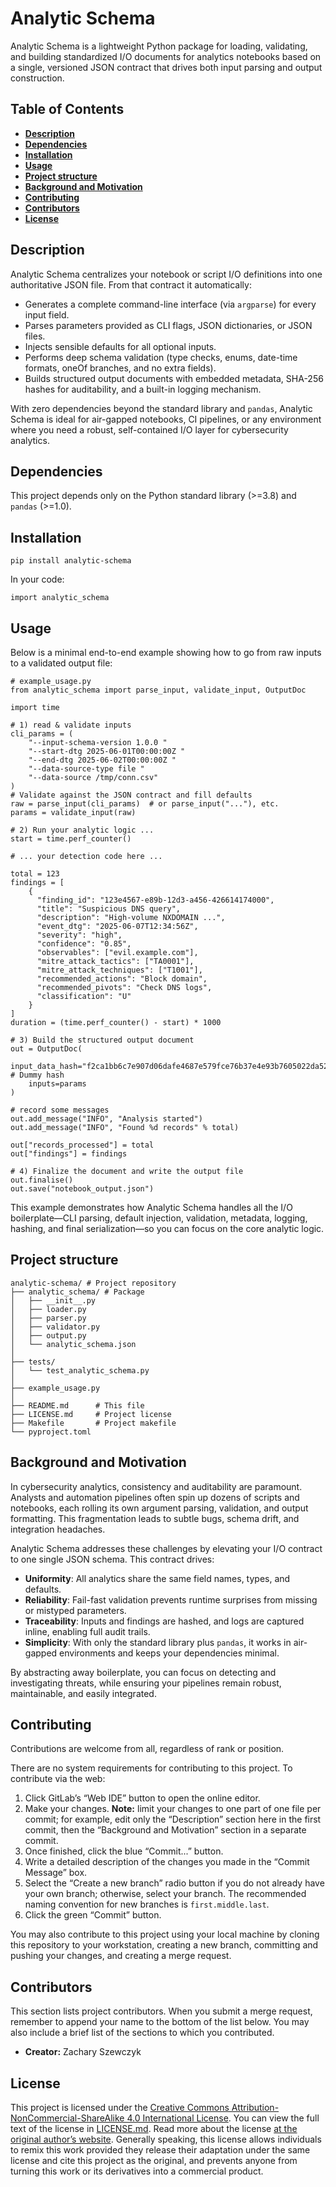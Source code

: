 # Analytic Schema

Analytic Schema is a lightweight Python package for loading, validating, and building standardized I/O documents for analytics notebooks based on a single, versioned JSON contract that drives both input parsing and output construction.

## Table of Contents

* [**Description**](#description)  
* [**Dependencies**](#dependencies)  
* [**Installation**](#installation)  
* [**Usage**](#usage)  
* [**Project structure**](#project-structure)  
* [**Background and Motivation**](#background-and-motivation)  
* [**Contributing**](#contributing)  
* [**Contributors**](#contributors)  
* [**License**](#license)  

## Description

Analytic Schema centralizes your notebook or script I/O definitions into one authoritative JSON file. From that contract it automatically:

- Generates a complete command-line interface (via `argparse`) for every input field.  
- Parses parameters provided as CLI flags, JSON dictionaries, or JSON files.  
- Injects sensible defaults for all optional inputs.  
- Performs deep schema validation (type checks, enums, date-time formats, oneOf branches, and no extra fields).  
- Builds structured output documents with embedded metadata, SHA-256 hashes for auditability, and a built-in logging mechanism.  

With zero dependencies beyond the standard library and `pandas`, Analytic Schema is ideal for air-gapped notebooks, CI pipelines, or any environment where you need a robust, self-contained I/O layer for cybersecurity analytics.

## Dependencies

This project depends only on the Python standard library (>=3.8) and `pandas` (>=1.0).

## Installation

```
pip install analytic-schema
```

In your code:

```
import analytic_schema
```

## Usage

Below is a minimal end-to-end example showing how to go from raw inputs to a validated output file:

```
# example_usage.py
from analytic_schema import parse_input, validate_input, OutputDoc

import time

# 1) read & validate inputs
cli_params = (
    "--input-schema-version 1.0.0 "
    "--start-dtg 2025-06-01T00:00:00Z "
    "--end-dtg 2025-06-02T00:00:00Z "
    "--data-source-type file "
    "--data-source /tmp/conn.csv"
)
# Validate against the JSON contract and fill defaults
raw = parse_input(cli_params)  # or parse_input("..."), etc.
params = validate_input(raw)

# 2) Run your analytic logic ...
start = time.perf_counter()

# ... your detection code here ...

total = 123
findings = [
    {
      "finding_id": "123e4567-e89b-12d3-a456-426614174000",
      "title": "Suspicious DNS query",
      "description": "High‐volume NXDOMAIN ...",
      "event_dtg": "2025-06-07T12:34:56Z",
      "severity": "high",
      "confidence": "0.85",
      "observables": ["evil.example.com"],
      "mitre_attack_tactics": ["TA0001"],
      "mitre_attack_techniques": ["T1001"],
      "recommended_actions": "Block domain",
      "recommended_pivots": "Check DNS logs",
      "classification": "U"
    }
]
duration = (time.perf_counter() - start) * 1000

# 3) Build the structured output document
out = OutputDoc(
    input_data_hash="f2ca1bb6c7e907d06dafe4687e579fce76b37e4e93b7605022da52e6ccc26fd2", # Dummy hash
    inputs=params
)

# record some messages
out.add_message("INFO", "Analysis started")
out.add_message("INFO", "Found %d records" % total)

out["records_processed"] = total
out["findings"] = findings

# 4) Finalize the document and write the output file
out.finalise()
out.save("notebook_output.json")
```

This example demonstrates how Analytic Schema handles all the I/O boilerplate—CLI parsing, default injection, validation, metadata, logging, hashing, and final serialization—so you can focus on the core analytic logic.

## Project structure

```
analytic-schema/ # Project repository
├── analytic_schema/ # Package
│   ├── __init__.py
│   ├── loader.py
│   ├── parser.py
│   ├── validator.py
│   ├── output.py
│   └── analytic_schema.json
│
├── tests/
│   └── test_analytic_schema.py
│
├── example_usage.py
│
├── README.md      # This file
├── LICENSE.md     # Project license
├── Makefile       # Project makefile
└── pyproject.toml
```

## Background and Motivation

In cybersecurity analytics, consistency and auditability are paramount. Analysts and automation pipelines often spin up dozens of scripts and notebooks, each rolling its own argument parsing, validation, and output formatting. This fragmentation leads to subtle bugs, schema drift, and integration headaches.

Analytic Schema addresses these challenges by elevating your I/O contract to one single JSON schema. This contract drives:

- **Uniformity**: All analytics share the same field names, types, and defaults.  
- **Reliability**: Fail-fast validation prevents runtime surprises from missing or mistyped parameters.  
- **Traceability**: Inputs and findings are hashed, and logs are captured inline, enabling full audit trails.  
- **Simplicity**: With only the standard library plus `pandas`, it works in air-gapped environments and keeps your dependencies minimal.  

By abstracting away boilerplate, you can focus on detecting and investigating threats, while ensuring your pipelines remain robust, maintainable, and easily integrated.

## Contributing

Contributions are welcome from all, regardless of rank or position.

There are no system requirements for contributing to this project. To contribute via the web:

1. Click GitLab’s “Web IDE” button to open the online editor.
2. Make your changes. **Note:** limit your changes to one part of one file per commit; for example, edit only the “Description” section here in the first commit, then the “Background and Motivation” section in a separate commit.
3. Once finished, click the blue “Commit...” button.
4. Write a detailed description of the changes you made in the “Commit Message” box.
5. Select the “Create a new branch” radio button if you do not already have your own branch; otherwise, select your branch. The recommended naming convention for new branches is `first.middle.last`.
6. Click the green “Commit” button.

You may also contribute to this project using your local machine by cloning this repository to your workstation, creating a new branch, committing and pushing your changes, and creating a merge request.

## Contributors

This section lists project contributors. When you submit a merge request, remember to append your name to the bottom of the list below. You may also include a brief list of the sections to which you contributed.

* **Creator:** Zachary Szewczyk

## License

This project is licensed under the [Creative Commons Attribution-NonCommercial-ShareAlike 4.0 International License](https://creativecommons.org/licenses/by-nc-sa/4.0/). You can view the full text of the license in [LICENSE.md](./LICENSE.md). Read more about the license [at the original author’s website](https://zacs.site/disclaimers.html). Generally speaking, this license allows individuals to remix this work provided they release their adaptation under the same license and cite this project as the original, and prevents anyone from turning this work or its derivatives into a commercial product.